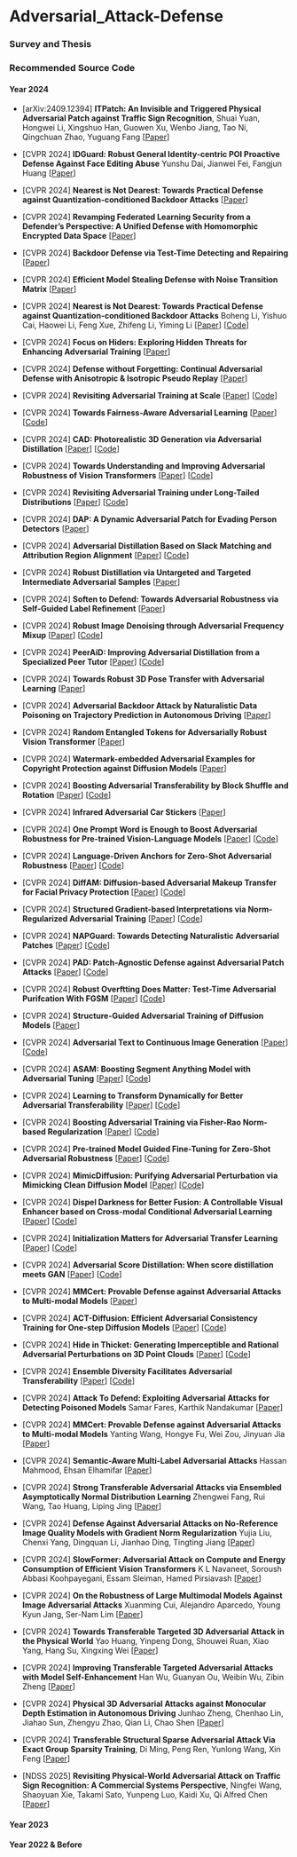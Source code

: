 # Adversarial_Attack-Defense 


### Survey and Thesis 


### Recommended Source Code  



#### Year 2024 


* [arXiv:2409.12394] **ITPatch: An Invisible and Triggered Physical Adversarial Patch against Traffic Sign Recognition**,
  Shuai Yuan, Hongwei Li, Xingshuo Han, Guowen Xu, Wenbo Jiang, Tao Ni, Qingchuan Zhao, Yuguang Fang
  [[Paper](https://arxiv.org/abs/2409.12394)] 
  
* [CVPR 2024] **IDGuard: Robust General Identity-centric POI Proactive Defense Against Face Editing Abuse**
Yunshu Dai, Jianwei Fei, Fangjun Huang
  [[Paper](https://openaccess.thecvf.com/content/CVPR2024/papers/Dai_IDGuard_Robust_General_Identity-centric_POI_Proactive_Defense_Against_Face_Editing_CVPR_2024_paper.pdf)]
  
* [CVPR 2024] **Nearest is Not Dearest: Towards Practical Defense against Quantization-conditioned Backdoor Attacks**
  [[Paper](https://openaccess.thecvf.com/content/CVPR2024/papers/Li_Nearest_is_Not_Dearest_Towards_Practical_Defense_against_Quantization-conditioned_Backdoor_CVPR_2024_paper.pdf)]
  
* [CVPR 2024] **Revamping Federated Learning Security from a Defender’s Perspective: A Unified Defense with Homomorphic Encrypted Data Space**
  [[Paper](https://openaccess.thecvf.com/content/CVPR2024/papers/Kumar_Revamping_Federated_Learning_Security_from_a_Defenders_Perspective_A_Unified_CVPR_2024_paper.pdf)]
  
* [CVPR 2024] **Backdoor Defense via Test-Time Detecting and Repairing**
  [[Paper](https://openaccess.thecvf.com/content/CVPR2024/papers/Guan_Backdoor_Defense_via_Test-Time_Detecting_and_Repairing_CVPR_2024_paper.pdf)] 
  
* [CVPR 2024] **Efficient Model Stealing Defense with Noise Transition Matrix**
  [[Paper](https://openaccess.thecvf.com/content/CVPR2024/papers/Wu_Efficient_Model_Stealing_Defense_with_Noise_Transition_Matrix_CVPR_2024_paper.pdf)]
  
* [CVPR 2024] **Nearest is Not Dearest: Towards Practical Defense against Quantization-conditioned Backdoor Attacks**
Boheng Li, Yishuo Cai, Haowei Li, Feng Xue, Zhifeng Li, Yiming Li
  [[Paper](https://openaccess.thecvf.com/content/CVPR2024/papers/Li_Nearest_is_Not_Dearest_Towards_Practical_Defense_against_Quantization-conditioned_Backdoor_CVPR_2024_paper.pdf)] 
  [[Code]()]
  
* [CVPR 2024] **Focus on Hiders: Exploring Hidden Threats for Enhancing Adversarial Training**
  [[Paper](https://openaccess.thecvf.com/content/CVPR2024/papers/Li_Focus_on_Hiders_Exploring_Hidden_Threats_for_Enhancing_Adversarial_Training_CVPR_2024_paper.pdf)] 
  
* [CVPR 2024] **Defense without Forgetting: Continual Adversarial Defense with Anisotropic & Isotropic Pseudo Replay**
  [[Paper](https://openaccess.thecvf.com/content/CVPR2024/papers/Zhou_Defense_without_Forgetting_Continual_Adversarial_Defense_with_Anisotropic__Isotropic_CVPR_2024_paper.pdf)] 

* [CVPR 2024] **Revisiting Adversarial Training at Scale**
  [[Paper](https://openaccess.thecvf.com/content/CVPR2024/papers/Wang_Revisiting_Adversarial_Training_at_Scale_CVPR_2024_paper.pdf)]
  [[Code](https://github.com/UCSC-VLAA/AdvXL)]
  
* [CVPR 2024] **Towards Fairness-Aware Adversarial Learning**
  [[Paper](https://openaccess.thecvf.com/content/CVPR2024/papers/Zhang_Towards_Fairness-Aware_Adversarial_Learning_CVPR_2024_paper.pdf)]
  [[Code](https://github.com/TrustAI/FAAL)]
  
* [CVPR 2024] **CAD: Photorealistic 3D Generation via Adversarial Distillation**
  [[Paper](https://openaccess.thecvf.com/content/CVPR2024/papers/Wan_CAD_Photorealistic_3D_Generation_via_Adversarial_Distillation_CVPR_2024_paper.pdf)] 
  [[Code](raywzy.com/CAD)]
  
* [CVPR 2024] **Towards Understanding and Improving Adversarial Robustness of Vision Transformers**
  [[Paper](https://openaccess.thecvf.com/content/CVPR2024/papers/Jain_Towards_Understanding_and_Improving_Adversarial_Robustness_of_Vision_Transformers_CVPR_2024_paper.pdf)]
  [[Code]()]
  
* [CVPR 2024] **Revisiting Adversarial Training under Long-Tailed Distributions**
  [[Paper](https://openaccess.thecvf.com/content/CVPR2024/papers/Yue_Revisiting_Adversarial_Training_Under_Long-Tailed_Distributions_CVPR_2024_paper.pdf)]
  [[Code](https://github.com/NISPLab/AT-BSL)]
  
* [CVPR 2024] **DAP: A Dynamic Adversarial Patch for Evading Person Detectors**
  [[Paper](https://openaccess.thecvf.com/content/CVPR2024/papers/Guesmi_DAP_A_Dynamic_Adversarial_Patch_for_Evading_Person_Detectors_CVPR_2024_paper.pdf)]

* [CVPR 2024] **Adversarial Distillation Based on Slack Matching and Attribution Region Alignment**
  [[Paper](https://openaccess.thecvf.com/content/CVPR2024/papers/Yin_Adversarial_Distillation_Based_on_Slack_Matching_and_Attribution_Region_Alignment_CVPR_2024_paper.pdf)]
  [[Code](https://github.com/InsLin/SmaraAD/)]

* [CVPR 2024] **Robust Distillation via Untargeted and Targeted Intermediate Adversarial Samples**
  [[Paper](https://openaccess.thecvf.com/content/CVPR2024/papers/Dong_Robust_Distillation_via_Untargeted_and_Targeted_Intermediate_Adversarial_Samples_CVPR_2024_paper.pdf)]

* [CVPR 2024] **Soften to Defend: Towards Adversarial Robustness via Self-Guided Label Refinement**
  [[Paper](https://openaccess.thecvf.com/content/CVPR2024/papers/Li_Soften_to_Defend_Towards_Adversarial_Robustness_via_Self-Guided_Label_Refinement_CVPR_2024_paper.pdf)] 

* [CVPR 2024] **Robust Image Denoising through Adversarial Frequency Mixup**
  [[Paper](https://openaccess.thecvf.com/content/CVPR2024/papers/Ryou_Robust_Image_Denoising_through_Adversarial_Frequency_Mixup_CVPR_2024_paper.pdf)] 
  [[Code](https://github.com/dhryougit/AFM)] 

* [CVPR 2024] **PeerAiD: Improving Adversarial Distillation from a Specialized Peer Tutor**
  [[Paper](https://openaccess.thecvf.com/content/CVPR2024/papers/Jung_PeerAiD_Improving_Adversarial_Distillation_from_a_Specialized_Peer_Tutor_CVPR_2024_paper.pdf)] 
  [[Code](https://github.com/jaewonalive/PeerAiD)]
  
* [CVPR 2024] **Towards Robust 3D Pose Transfer with Adversarial Learning**
  [[Paper](https://openaccess.thecvf.com/content/CVPR2024/papers/Chen_Towards_Robust_3D_Pose_Transfer_with_Adversarial_Learning_CVPR_2024_paper.pdf)] 
  
* [CVPR 2024] **Adversarial Backdoor Attack by Naturalistic Data Poisoning on Trajectory Prediction in Autonomous Driving**
  [[Paper](https://openaccess.thecvf.com/content/CVPR2024/papers/Pourkeshavarz_Adversarial_Backdoor_Attack_by_Naturalistic_Data_Poisoning_on_Trajectory_Prediction_CVPR_2024_paper.pdf)]
  
* [CVPR 2024] **Random Entangled Tokens for Adversarially Robust Vision Transformer**
  [[Paper](https://openaccess.thecvf.com/content/CVPR2024/papers/Gong_Random_Entangled_Tokens_for_Adversarially_Robust_Vision_Transformer_CVPR_2024_paper.pdf)]
  
* [CVPR 2024] **Watermark-embedded Adversarial Examples for Copyright Protection against Diffusion Models** 
  [[Paper](https://openaccess.thecvf.com/content/CVPR2024/papers/Zhu_Watermark-embedded_Adversarial_Examples_for_Copyright_Protection_against_Diffusion_Models_CVPR_2024_paper.pdf)] 

* [CVPR 2024] **Boosting Adversarial Transferability by Block Shuffle and Rotation**
  [[Paper](https://openaccess.thecvf.com/content/CVPR2024/papers/Wang_Boosting_Adversarial_Transferability_by_Block_Shuffle_and_Rotation_CVPR_2024_paper.pdf)]
  [[Code](https://github.com/Trustworthy-AI-Group/BSR)]

* [CVPR 2024] **Infrared Adversarial Car Stickers**
  [[Paper](https://openaccess.thecvf.com/content/CVPR2024/papers/Zhu_Infrared_Adversarial_Car_Stickers_CVPR_2024_paper.pdf)] 

* [CVPR 2024] **One Prompt Word is Enough to Boost Adversarial Robustness for Pre-trained Vision-Language Models**
  [[Paper](https://openaccess.thecvf.com/content/CVPR2024/papers/Li_One_Prompt_Word_is_Enough_to_Boost_Adversarial_Robustness_for_CVPR_2024_paper.pdf)] 
  [[Code](https://github.com/TreeLLi/APT)]

* [CVPR 2024] **Language-Driven Anchors for Zero-Shot Adversarial Robustness**
  [[Paper](https://openaccess.thecvf.com/content/CVPR2024/papers/Li_Language-Driven_Anchors_for_Zero-Shot_Adversarial_Robustness_CVPR_2024_paper.pdf)]
  [[Code](https://github.com/LixiaoTHU/LAAT)]
  
* [CVPR 2024] **DiffAM: Diffusion-based Adversarial Makeup Transfer for Facial Privacy Protection** 
  [[Paper](https://openaccess.thecvf.com/content/CVPR2024/papers/Sun_DiffAM_Diffusion-based_Adversarial_Makeup_Transfer_for_Facial_Privacy_Protection_CVPR_2024_paper.pdf)] 
  [[Code](https://github.com/HansSunY/DiffAM)] 

* [CVPR 2024] **Structured Gradient-based Interpretations via Norm-Regularized Adversarial Training**
  [[Paper](https://openaccess.thecvf.com/content/CVPR2024/papers/Gong_Structured_Gradient-based_Interpretations_via_Norm-Regularized_Adversarial_Training_CVPR_2024_paper.pdf)]
  [[Code](https://github.com/peterant330/AdvGrad)]

* [CVPR 2024] **NAPGuard: Towards Detecting Naturalistic Adversarial Patches**
  [[Paper](https://openaccess.thecvf.com/content/CVPR2024/papers/Wu_NAPGuard_Towards_Detecting_Naturalistic_Adversarial_Patches_CVPR_2024_paper.pdf)]
  [[Code](https://github.com/wsynuiag/NAPGaurd)]
  
* [CVPR 2024] **PAD: Patch-Agnostic Defense against Adversarial Patch Attacks**
  [[Paper](https://openaccess.thecvf.com/content/CVPR2024/papers/Jing_PAD_Patch-Agnostic_Defense_against_Adversarial_Patch_Attacks_CVPR_2024_paper.pdf)] 
  [[Code](https://github.com/Lihua-Jing/PAD)] 
  
* [CVPR 2024] **Robust Overftting Does Matter: Test-Time Adversarial Purifcation With FGSM**
  [[Paper](https://openaccess.thecvf.com/content/CVPR2024/papers/Tang_Robust_Overfitting_Does_Matter_Test-Time_Adversarial_Purification_With_FGSM_CVPR_2024_paper.pdf)]
  [[Code](https://github.com/tly18/TPAP)]

* [CVPR 2024] **Structure-Guided Adversarial Training of Diffusion Models**
  [[Paper](https://openaccess.thecvf.com/content/CVPR2024/papers/Yang_Structure-Guided_Adversarial_Training_of_Diffusion_Models_CVPR_2024_paper.pdf)]

* [CVPR 2024] **Adversarial Text to Continuous Image Generation**
  [[Paper](https://openaccess.thecvf.com/content/CVPR2024/papers/Haydarov_Adversarial_Text_to_Continuous_Image_Generation_CVPR_2024_paper.pdf)] 
  [[Code](https://kilichbek.github.io/webpage/hypercgan/)] 
  
* [CVPR 2024] **ASAM: Boosting Segment Anything Model with Adversarial Tuning**
  [[Paper](https://openaccess.thecvf.com/content/CVPR2024/papers/Li_ASAM_Boosting_Segment_Anything_Model_with_Adversarial_Tuning_CVPR_2024_paper.pdf)]
  [[Code](https://asam2024.github.io/)] 
  
* [CVPR 2024] **Learning to Transform Dynamically for Better Adversarial Transferability**
  [[Paper](https://openaccess.thecvf.com/content/CVPR2024/papers/Zhu_Learning_to_Transform_Dynamically_for_Better_Adversarial_Transferability_CVPR_2024_paper.pdf)] 
  [[Code](https://github.com/ZhangAIPI/TransferAttack)] 
  
* [CVPR 2024] **Boosting Adversarial Training via Fisher-Rao Norm-based Regularization**
  [[Paper](https://openaccess.thecvf.com/content/CVPR2024/papers/Yin_Boosting_Adversarial_Training_via_Fisher-Rao_Norm-based_Regularization_CVPR_2024_paper.pdf)]
  [[Code](https://github.com/TrustAI/LOAT)]
  
* [CVPR 2024] **Pre-trained Model Guided Fine-Tuning for Zero-Shot Adversarial Robustness**
  [[Paper](https://openaccess.thecvf.com/content/CVPR2024/papers/Wang_Pre-trained_Model_Guided_Fine-Tuning_for_Zero-Shot_Adversarial_Robustness_CVPR_2024_paper.pdf)] 
  [[Code](https://github.com/serendipity1122/Pre-trained-Model-Guided-Fine-Tuning-for-Zero-Shot-Adversarial-Robustness)] 
  
* [CVPR 2024] **MimicDiffusion: Purifying Adversarial Perturbation via Mimicking Clean Diffusion Model**
  [[Paper](https://openaccess.thecvf.com/content/CVPR2024/papers/Song_MimicDiffusion_Purifying_Adversarial_Perturbation_via_Mimicking_Clean_Diffusion_Model_CVPR_2024_paper.pdf)]
  [[Code](https://github.com/psky1111/MimicDiffusion)]

* [CVPR 2024] **Dispel Darkness for Better Fusion: A Controllable Visual Enhancer based on Cross-modal Conditional Adversarial Learning**
  [[Paper](https://openaccess.thecvf.com/content/CVPR2024/papers/Zhang_Dispel_Darkness_for_Better_Fusion_A_Controllable_Visual_Enhancer_based_CVPR_2024_paper.pdf)] 
  [[Code](https://github.com/HaoZhang1018/DDBF)]
  
* [CVPR 2024] **Initialization Matters for Adversarial Transfer Learning** 
  [[Paper](https://openaccess.thecvf.com/content/CVPR2024/papers/Hua_Initialization_Matters_for_Adversarial_Transfer_Learning_CVPR_2024_paper.pdf)]
  [[Code](https://github.com/DongXzz/RoLI)] 
  
* [CVPR 2024] **Adversarial Score Distillation: When score distillation meets GAN**
  [[Paper](https://openaccess.thecvf.com/content/CVPR2024/papers/Wei_Adversarial_Score_Distillation_When_score_distillation_meets_GAN_CVPR_2024_paper.pdf)] 
  [[Code](https://github.com/2y7c3/ASD)] 
  
* [CVPR 2024] **MMCert: Provable Defense against Adversarial Attacks to Multi-modal Models** 
  [[Paper](https://openaccess.thecvf.com/content/CVPR2024/papers/Wang_MMCert_Provable_Defense_against_Adversarial_Attacks_to_Multi-modal_Models_CVPR_2024_paper.pdf)] 
  
* [CVPR 2024] **ACT-Diffusion: Efficient Adversarial Consistency Training for One-step Diffusion Models**
  [[Paper](https://openaccess.thecvf.com/content/CVPR2024/papers/Kong_ACT-Diffusion_Efficient_Adversarial_Consistency_Training_for_One-step_Diffusion_Models_CVPR_2024_paper.pdf)] 
  [[Code](https://github.com/kong13661/ACT)] 
  
* [CVPR 2024] **Hide in Thicket: Generating Imperceptible and Rational Adversarial Perturbations on 3D Point Clouds**
  [[Paper](https://openaccess.thecvf.com/content/CVPR2024/papers/Lou_Hide_in_Thicket_Generating_Imperceptible_and_Rational_Adversarial_Perturbations_on_CVPR_2024_paper.pdf)]
  [[Code](https://github.com/TRLou/HiT-ADV)]
  
* [CVPR 2024] **Ensemble Diversity Facilitates Adversarial Transferability**
  [[Paper](https://openaccess.thecvf.com/content/CVPR2024/papers/Tang_Ensemble_Diversity_Facilitates_Adversarial_Transferability_CVPR_2024_paper.pdf)]
  [[Code](https://github.com/tangbwb/SMER)]
  
* [CVPR 2024] **Attack To Defend: Exploiting Adversarial Attacks for Detecting Poisoned Models**
Samar Fares, Karthik Nandakumar
[[Paper](https://openaccess.thecvf.com/content/CVPR2024/papers/Fares_Attack_To_Defend_Exploiting_Adversarial_Attacks_for_Detecting_Poisoned_Models_CVPR_2024_paper.pdf)] 

* [CVPR 2024] **MMCert: Provable Defense against Adversarial Attacks to Multi-modal Models**
Yanting Wang, Hongye Fu, Wei Zou, Jinyuan Jia
[[Paper](https://openaccess.thecvf.com/content/CVPR2024/papers/Wang_MMCert_Provable_Defense_against_Adversarial_Attacks_to_Multi-modal_Models_CVPR_2024_paper.pdf)] 

* [CVPR 2024] **Semantic-Aware Multi-Label Adversarial Attacks**
Hassan Mahmood, Ehsan Elhamifar 
  [[Paper](https://openaccess.thecvf.com/content/CVPR2024/papers/Mahmood_Semantic-Aware_Multi-Label_Adversarial_Attacks_CVPR_2024_paper.pdf)]

* [CVPR 2024] **Strong Transferable Adversarial Attacks via Ensembled Asymptotically Normal Distribution Learning**
Zhengwei Fang, Rui Wang, Tao Huang, Liping Jing 
  [[Paper](https://openaccess.thecvf.com/content/CVPR2024/papers/Fang_Strong_Transferable_Adversarial_Attacks_via_Ensembled_Asymptotically_Normal_Distribution_Learning_CVPR_2024_paper.pdf)] 

* [CVPR 2024] **Defense Against Adversarial Attacks on No-Reference Image Quality Models with Gradient Norm Regularization**
Yujia Liu, Chenxi Yang, Dingquan Li, Jianhao Ding, Tingting Jiang 
  [[Paper](https://openaccess.thecvf.com/content/CVPR2024/papers/Liu_Defense_Against_Adversarial_Attacks_on_No-Reference_Image_Quality_Models_with_CVPR_2024_paper.pdf)] 

* [CVPR 2024] **SlowFormer: Adversarial Attack on Compute and Energy Consumption of Efficient Vision Transformers**
K L Navaneet, Soroush Abbasi Koohpayegani, Essam Sleiman, Hamed Pirsiavash
  [[Paper](https://openaccess.thecvf.com/content/CVPR2024/papers/Navaneet_SlowFormer_Adversarial_Attack_on_Compute_and_Energy_Consumption_of_Efficient_CVPR_2024_paper.pdf)]

* [CVPR 2024] **On the Robustness of Large Multimodal Models Against Image Adversarial Attacks**
Xuanming Cui, Alejandro Aparcedo, Young Kyun Jang, Ser-Nam Lim 
  [[Paper](https://openaccess.thecvf.com/content/CVPR2024/papers/Cui_On_the_Robustness_of_Large_Multimodal_Models_Against_Image_Adversarial_CVPR_2024_paper.pdf)] 

* [CVPR 2024] **Towards Transferable Targeted 3D Adversarial Attack in the Physical World**
Yao Huang, Yinpeng Dong, Shouwei Ruan, Xiao Yang, Hang Su, Xingxing Wei 
  [[Paper](https://openaccess.thecvf.com/content/CVPR2024/papers/Huang_Towards_Transferable_Targeted_3D_Adversarial_Attack_in_the_Physical_World_CVPR_2024_paper.pdf)] 

* [CVPR 2024] **Improving Transferable Targeted Adversarial Attacks with Model Self-Enhancement**
Han Wu, Guanyan Ou, Weibin Wu, Zibin Zheng 
  [[Paper](https://openaccess.thecvf.com/content/CVPR2024/papers/Wu_Improving_Transferable_Targeted_Adversarial_Attacks_with_Model_Self-Enhancement_CVPR_2024_paper.pdf)]

* [CVPR 2024] **Physical 3D Adversarial Attacks against Monocular Depth Estimation in Autonomous Driving**
Junhao Zheng, Chenhao Lin, Jiahao Sun, Zhengyu Zhao, Qian Li, Chao Shen 
  [[Paper](https://openaccess.thecvf.com/content/CVPR2024/papers/Zheng_Physical_3D_Adversarial_Attacks_against_Monocular_Depth_Estimation_in_Autonomous_CVPR_2024_paper.pdf)] 

* [CVPR 2024] **Transferable Structural Sparse Adversarial Attack Via Exact Group Sparsity Training**,
  Di Ming, Peng Ren, Yunlong Wang, Xin Feng
  [[Paper](https://openaccess.thecvf.com/content/CVPR2024/papers/Ming_Transferable_Structural_Sparse_Adversarial_Attack_Via_Exact_Group_Sparsity_Training_CVPR_2024_paper.pdf)]

* [NDSS 2025] **Revisiting Physical-World Adversarial Attack on Traffic Sign Recognition: A Commercial Systems Perspective**, 
  Ningfei Wang, Shaoyuan Xie, Takami Sato, Yunpeng Luo, Kaidi Xu, Qi Alfred Chen
  [[Paper](https://arxiv.org/abs/2409.09860)]


#### Year 2023 


#### Year 2022 & Before 



